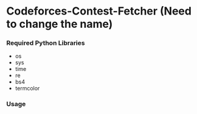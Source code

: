 # Codeforces-Contest-Fetcher (Need to change the name)

### Required Python Libraries
* os
* sys
* time
* re
* bs4
* termcolor

### Usage
